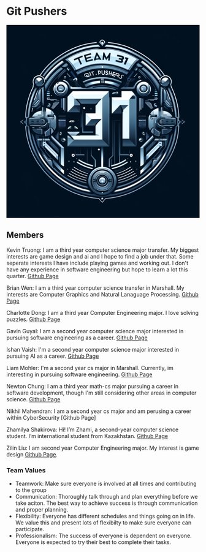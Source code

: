# Git Pushers
![Logo](branding/logo.jpg)
## Members 
Kevin Truong: I am a third year computer science major transfer. My biggest interests are game design and ai and I hope to find a job under that. Some seperate interests I have include playing games and working out. I don't have any experience in software engineering but hope to learn a lot this quarter. [Github Page](https://github.com/azuk132435) 

Brian Wen: I am a third year computer science transfer in Marshall. My interests are Computer Graphics and Natural Lanaguage Processing. [Github Page](https://github.com/briannwhen)

Charlotte Dong: I am a third year Computer Engineering major. I love solving puzzles. [Github Page](https://github.com/charl0ttedqy/CSE110)

Gavin Guyal: I am a second year computer science major interested in pursuing software engineering as a career.  [Github Page](https://github.com/gguyal)

Ishan Vaish: I'm a second year computer science major interested in pursuing AI as a career. [Github Page](https://github.com/Ishxn20) 

Liam Mohler: I'm a second year cs major in Marshall. Currently, im interesting in pursuing software engineering. [Github Page](https://github.com/LiamMohler)

Newton Chung: I am a third year math-cs major pursuing a career in software development, though I'm still considering other areas in computer science. [Github Page](https://newtonlc.github.io/CSE110/)

Nikhil Mahendran: I am a second year cs major and am perusing a career within CyberSecurity [Github Page]

Zhamilya Shakirova: Hi! I’m Zhami, a second-year computer science student. I’m international student from Kazakhstan. [Github Page](https://github.com/zshakirova)

Zilin Liu: I am second year Computer Engineering major. My interest is game design [Github Page](https://github.com/kiminus). 

### Team Values
* Teamwork: Make sure everyone is involved at all times and contributing to the group
* Communication: Thoroughly talk through and plan everything before we take aciton. The best way to achieve success is through communication and proper planning.
* Flexibility: Everyone has different schedules and things going on in life. We value this and present lots of flexibilty to make sure everyone can participate.
* Professionalism: The success of everyone is dependent on everyone. Everyone is expected to try their best to complete their tasks.
